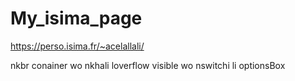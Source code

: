 # My_isima_page
https://perso.isima.fr/~acelallali/

nkbr conainer wo nkhali loverflow visible wo nswitchi li optionsBox
